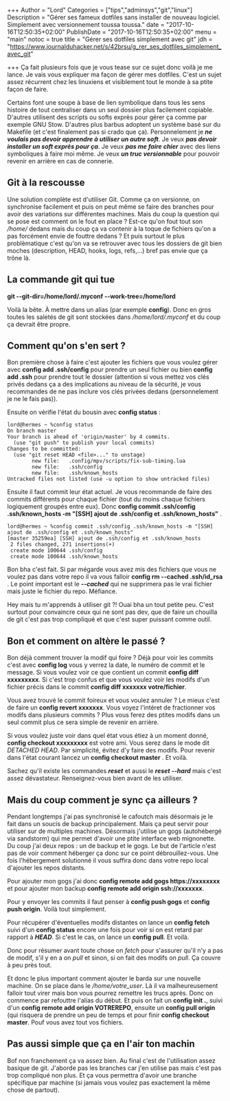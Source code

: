 +++
Author = "Lord"
Categories = ["tips","adminsys","git","linux"]
Description = "Gérer ses fameux dotfiles sans installer de nouveau logiciel. Simplement avec versionnement toussa toussa."
date = "2017-10-16T12:50:35+02:00"
PublishDate = "2017-10-16T12:50:35+02:00"
menu = "main"
notoc = true
title = "Gérer ses dotfiles simplement avec git"
jdh = "https://www.journalduhacker.net/s/42brsu/g_rer_ses_dotfiles_simplement_avec_git"

+++
Ça fait plusieurs fois que je vous tease sur ce sujet donc voilà je me lance. Je vais vous expliquer ma façon de gérer mes dotfiles. C'est un sujet assez récurrent chez les linuxiens et visiblement tout le monde à sa ptite façon de faire.

Certains font une soupe à base de lien symbolique dans tous les sens histoire de tout centraliser dans un seul dossier plus facilement copiable. D'autres utilisent des scripts ou softs exprès pour gérer ça comme par exemple GNU Stow. D'autres plus barbus adoptent un système basé sur du Makefile (et c'est finalement pas si crado que ça). Personnelement je ***ne voulais pas devoir apprendre à utiliser un autre soft***. Je veux ***pas devoir installer un soft exprès pour ça***. Je veux ***pas me faire chier*** avec des liens symboliques à faire moi même. Je veux ***un truc versionnable*** pour pouvoir revenir en arrière en cas de connerie.

## Git à la rescousse
Une solution complète est d'utiliser Git. Comme ça on versionne, on synchronise facilement et puis on peut même se faire des branches pour avoir des variations sur différentes machines. Mais du coup la question qui se pose est comment on le fout en place ? Est-ce qu'on fout tout son */home/* dedans mais du coup ça va contenir à la toque de fichiers qu'on a pas forcément envie de fouttre dedans ? Et puis surtout le plus problèmatique c'est qu'on va se retrouver avec tous les dossiers de git bien moches (description, HEAD, hooks, logs, refs,…) bref pas envie que ça trône là.

## La commande git qui tue
**git --git-dir=/home/lord/.myconf --work-tree=/home/lord**

Voilà la bête. À mettre dans un alias (par exemple **config**). Donc en gros toutes les saletés de git sont stockées dans */home/lord/.myconf* et du coup ça devrait être propre.

## Comment qu'on s'en sert ?
Bon première chose à faire c'est ajouter les fichiers que vous voulez gérer avec **config add .ssh/config** pour prendre un seul fichier ou bien **config add .ssh** pour prendre tout le dossier (attention si vous mettez vos clés privés dedans ça a des implications au niveau de la sécurité, je vous recommandes de ne pas inclure vos clés privées dedans (personnelement je ne le fais pas)).

Ensuite on vérifie l'état du bousin avec **config status** :
```
lord@hermes ~ %config status
On branch master
Your branch is ahead of 'origin/master' by 4 commits.
  (use "git push" to publish your local commits)
Changes to be committed:
  (use "git reset HEAD <file>..." to unstage)
        new file:   .config/mpv/scripts/fix-sub-timing.lua
        new file:   .ssh/config
        new file:   .ssh/known_hosts
Untracked files not listed (use -u option to show untracked files)
```

Ensuite il faut commit leur état actuel. Je vous recommande de faire des commits différents pour chaque fichier (tout du moins chaque fichiers logiquement groupés entre eux). Donc **config commit .ssh/config .ssh/known_hosts -m "[SSH] ajout de .ssh/config et .ssh/known_hosts"** .
```
lord@hermes ~ %config commit .ssh/config .ssh/known_hosts -m "[SSH] ajout de .ssh/config et .ssh/known_hosts"
[master 35259ea] [SSH] ajout de .ssh/config et .ssh/known_hosts
 2 files changed, 271 insertions(+)
 create mode 100644 .ssh/config
 create mode 100644 .ssh/known_hosts
```

Bon bha c'est fait. Si par mégarde vous avez mis des fichiers que vous ne voulez pas dans votre repo il va vous falloir **config rm --cached .ssh/id_rsa** . Le point important est le ***--cached*** qui ne supprimera pas le vrai fichier mais juste le fichier du repo. Méfiance.

Hey mais tu m'apprends à utiliser git ?! Ouai bha un tout petite peu. C'est surtout pour convaincre ceux qui ne sont pas dev, que de faire un chouilla de git c'est pas trop compliqué et que c'est super puissant comme outil.

## Bon et comment on altère le passé ?
Bon déjà comment trouver la modif qui foire ? Déjà pour voir les commits c'est avec **config log** vous y verrez la date, le numéro de commit et le message. Si vous voulez voir ce que contient un commit **config diff xxxxxxxxx**. Si c'est trop confus et que vous voulez voir les modifs d'un fichier précis dans le commit **config diff xxxxxxx votre/fichier**.

Vous avez trouvé le commit foireux et vous voulez annuler ? Le mieux c'est de faire un **config revert xxxxxxx**. Vous voyez l'intéret de fractionner vos modifs dans plusieurs commits ? Plus vous ferez des ptites modifs dans un seul commit plus ce sera simple de revenir en arrière.

Si vous voulez juste voir dans quel état vous étiez à un moment donné, **config checkout xxxxxxxxx** est votre ami. Vous serez dans le mode dit *DETACHED HEAD*. Par simplicité, évitez d'y faire des modifs. Pour revenir dans l'état courant lancez un **config checkout master** . Et voilà.

Sachez qu'il existe les commandes ***reset*** et aussi le ***reset --hard*** mais c'est assez dévastateur. Renseignez-vous bien avant de les utiliser.

## Mais du coup comment je sync ça ailleurs ?
Pendant longtemps j'ai pas synchronisé le cafoutch mais désormais je le fait dans un soucis de backup principalement. Mais ça peut servir pour utiliser sur de multiples machines. Désormais j'utilise un gogs (autohébergé via sandstorm) qui me permet d'avoir une ptite interface web mignonette. Du coup j'ai deux repos : un de backup et le gogs. Le but de l'article n'est pas de voir comment héberger ça donc sur ce point débrouillez-vous. Une fois l'hébergement solutionné il vous suffira donc dans votre repo local d'ajouter les repos distants.

Pour ajouter mon gogs j'ai donc **config remote add gogs https://xxxxxxxx** et pour ajouter mon backup **config remote add origin ssh://xxxxxxx**.

Pour y envoyer les commits il faut penser à **config push gogs** et **config push origin**. Voilà tout simplement.

Pour récupérer d'éventuelles modifs distantes on lance un **config fetch** suivi d'un **config status** encore une fois pour voir si on est retard par rapport à ***HEAD***. Si c'est le cas, on lance un **config pull**. Et voilà.

Donc pour résumer avant toute chose on *fetch* pour s'assurer qu'il n'y a pas de modif, s'il y en a on *pull* et sinon, si on fait des modifs on *pull*. Ça couvre à peu près tout.

Et donc le plus important comment ajouter le barda sur une nouvelle machine. On se place dans le */home/votre_user*. Là il va malheureusement falloir tout virer mais bon vous pourrez remettre les trucs après. Donc on commence par refouttre l'alias du début. Et puis on fait un **config init .**, suivi d'un **config remote add origin VOTREREPO**, ensuite un **config pull origin** (qui risquera de prendre un peu de temps et pour finir **config checkout master**. Pouf vous avez tout vos fichiers.

## Pas aussi simple que ça en l'air ton machin
Bof non franchement ça va assez bien. Au final c'est de l'utilisation assez basique de git. J'aborde pas les branches car j'en utilise pas mais c'est pas trop compliqué non plus. Et ça vous permettra d'avoir une branche spécifique par machine (si jamais vous voulez pas exactement la même chose de partout).
